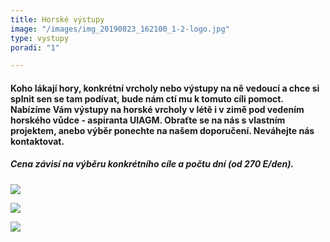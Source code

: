```yaml
---
title: Horské výstupy
image: "/images/img_20190823_162100_1-2-logo.jpg"
type: vystupy
poradi: "1"

---
```

#### **Koho lákají hory, konkrétní vrcholy nebo výstupy na ně vedoucí a chce si splnit sen se tam podívat, bude nám ctí mu k tomuto cíli pomoct. Nabízíme Vám výstupy na horské vrcholy v létě i v zimě pod vedením horského vůdce - aspiranta UIAGM. Obraťte se na nás s vlastním projektem, anebo výběr ponechte na našem doporučení. Neváhejte nás kontaktovat.**

##### **Cena závisí na výběru konkrétního cíle a počtu dní (od 270 E/den).**

 

 

![](/images/img_20190722_104623-2-logo.jpg)

 

![](/images/img_20190921_123213_5.jpg)

 

![](/images/dscn2763.JPG)